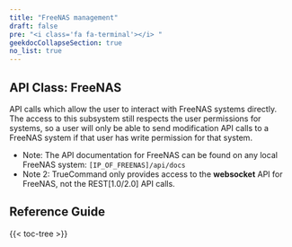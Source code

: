 ```yaml
---
title: "FreeNAS management"
draft: false
pre: "<i class='fa fa-terminal'></i> "
geekdocCollapseSection: true
no_list: true
---
```


## API Class: FreeNAS

API calls which allow the user to interact with FreeNAS systems directly.
The access to this subsystem still respects the user permissions for systems, so a user will only be able to send modification API calls to a FreeNAS system if that user has write permission for that system.
* Note: The API documentation for FreeNAS can be found on any local FreeNAS system: `[IP_OF_FREENAS]/api/docs`
* Note 2: TrueCommand only provides access to the **websocket** API for FreeNAS, not the REST[1.0/2.0] API calls.

## Reference Guide

{{< toc-tree >}}
